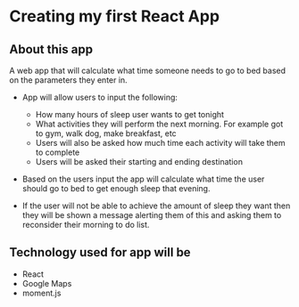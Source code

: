 # Creating my first React App

## About this app

A web app that will calculate what time someone needs to go to bed based on the parameters they enter in.
* App will allow users to input the following:
    - How many hours of sleep user wants to get tonight
    - What activities they will perform the next morning.  For example got to gym, walk dog, make breakfast, etc
    - Users will also be asked how much time each activity will take them to complete
    - Users will be asked their starting and ending destination

* Based on the users input the app will calculate what time the user should go to bed to get enough sleep that evening.
* If the user will not be able to achieve the amount of sleep they want then they will be shown a message alerting them of this and asking them to reconsider their morning to do list.

## Technology used for app will be
- React
- Google Maps
- moment.js
